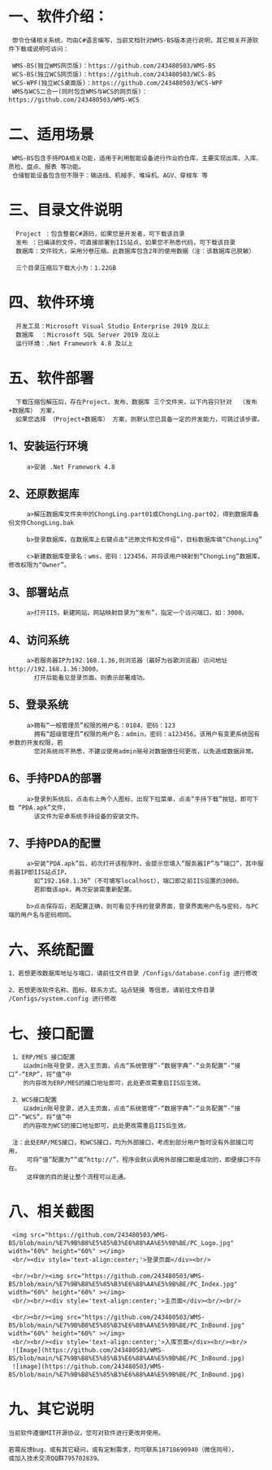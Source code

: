 # 一、软件介绍：
 
     崇令仓储相关系统，均由C#语言编写，当前文档针对WMS-BS版本进行说明，其它相关开源软件下载或说明可访问：
     
     WMS-BS(独立WMS网页版)：https://github.com/243480503/WMS-BS
     WCS-BS(独立WCS网页版)：https://github.com/243480503/WCS-BS
     WCS-WPF(独立WCS桌面版)：https://github.com/243480503/WCS-WPF
     WMS与WCS二合一(同时包含WMS与WCS的网页版)：https://github.com/243480503/WMS-WCS
     
# 二、适用场景
     
     WMS-BS包含手持PDA相关功能，适用于利用智能设备进行作业的仓库，主要实现出库、入库、质检、盘点、报表 等功能。
     仓储智能设备包含但不限于：输送线、机械手、堆垛机、AGV、穿梭车 等
 
# 三、目录文件说明
    
      Project ：包含整套C#源码，如果您是开发者，可下载该目录
      发布 ：已编译的文件，可直接部署到IIS站点，如果您不熟悉代码，可下载该目录    
      数据库：文件较大，采用分卷压缩。此数据库包含2年的使用数据（注：该数据库已脱敏）
      
      三个目录压缩后下载大小为：1.22GB      

# 四、软件环境

      开发工具：Microsoft Visual Studio Enterprise 2019 及以上
      数据库  ：Microsoft SQL Server 2019 及以上
      运行环境：.Net Framework 4.8 及以上
      
# 五、软件部署

      下载压缩包解压后，存在Project、发布、数据库 三个文件夹，以下内容只针对  （发布+数据库） 方案，
      如果您选择 （Project+数据库） 方案，则默认您已具备一定的开发能力，可跳过该步骤。

   ## 1、安装运行环境
         
         a>安装 .Net Framework 4.8

   ## 2、还原数据库

         a>解压数据库文件夹中的ChongLing.part01或ChongLing.part02，得到数据库备份文件ChongLing.bak
         
         b>登录数据库，在数据库上右键点击“还原文件和文件组”，目标数据库填“ChongLing”

         c>新建数据库登录名：wms，密码：123456，并将该用户映射到“ChongLing”数据库，修改权限为“Owner”。

   ## 3、部署站点
         
         a>打开IIS，新建网站，网站映射目录为“发布”，指定一个访问端口，如：3000。

   ## 4、访问系统
         
         a>若服务器IP为192.168.1.36,则浏览器（最好为谷歌浏览器）访问地址 http://192.168.1.36:3000，
           打开后能看见登录页面，则表示部署成功。
     
   ## 5、登录系统
     
         a>拥有“一般管理员”权限的用户名：0184，密码：123
           拥有“超级管理员”权限的用户名：admin，密码：a123456，该用户有变更系统固有参数的开发权限，若
           您对系统尚不熟悉，不建议使用admin账号对数据做任何更改，以免造成数据异常。

   ## 6、手持PDA的部署

         a>登录到系统后，点击右上角个人图标，出现下拉菜单，点击“手持下载”按钮，即可下载 “PDA.apk”文件，
           该文件为安卓系统手持设备的安装文件。
     
   ## 7、手持PDA的配置

         a>安装“PDA.apk”后，初次打开该程序时，会提示您填入“服务器IP”与“端口”，其中服务器IP即IIS站点IP，
           如“192.168.1.36”（不可填写localhost），端口即之前IIS设置的3000。
           若卸载该apk，再次安装需重新配置。

         b>点击保存后，若配置正确，则可看见手持的登录界面，登录界面用户名与密码，与PC端的用户名与密码相同。

# 六、系统配置
     
    1、若想更改数据库地址与端口，请前往文件目录 /Configs/database.config 进行修改
    
    2、若想更改软件名称、图标、联系方式、站点链接 等信息，请前往文件目录 /Configs/system.config 进行修改
    
# 七、接口配置
     
     1、ERP/MES 接口配置
        以admin账号登录，进入主页面，点击“系统管理”-“数据字典”-“业务配置”-“接口”-“ERP”，将“值”中
        的内容改为ERP/MES的接口地址即可，此处更改需重启IIS后生效。
      
     2、WCS接口配置
        以admin账号登录，进入主页面，点击“系统管理”-“数据字典”-“业务配置”-“接口”-“WCS”，将“值”中
        的内容改为WCS的接口地址即可，此处更改需重启IIS后生效。

     注：此处ERP/MES接口，和WCS接口，均为外部接口，考虑到部分用户暂时没有外部接口可用，
         可将“值”配置为“”或“http://”，程序会默认调用外部接口都是成功的，即便接口不存在。
         这样做的目的是让整个流程可以走通。
        
# 八、相关截图
 
     <img src="https://github.com/243480503/WMS-BS/blob/main/%E7%9B%B8%E5%85%B3%E6%88%AA%E5%9B%BE/PC_Logo.jpg" width="60%" height="60%" ></img>
     <br/><div style='text-align:center;'>登录页面</div><br/>

     <br/><br/><img src="https://github.com/243480503/WMS-BS/blob/main/%E7%9B%B8%E5%85%B3%E6%88%AA%E5%9B%BE/PC_Index.jpg" width="60%" height="60%" ></img>
     <br/><br/><div style='text-align:center;'>主页面</div><br/><br/>

     <br/><br/><img src="https://github.com/243480503/WMS-BS/blob/main/%E7%9B%B8%E5%85%B3%E6%88%AA%E5%9B%BE/PC_InBound.jpg" width="60%" height="60%" ></img>
     <br/><br/><div style='text-align:center;'>入库页面</div><br/><br/>
     ![Image](https://github.com/243480503/WMS-BS/blob/main/%E7%9B%B8%E5%85%B3%E6%88%AA%E5%9B%BE/PC_InBound.jpg)
     ![image](https://github.com/243480503/WMS-BS/blob/main/%E7%9B%B8%E5%85%B3%E6%88%AA%E5%9B%BE/PC_InBound.jpg)
# 九、其它说明
 
    当前软件遵循MIT开源协议，您可对软件进行更改并使用。
    
    若需反馈bug，或有其它疑问，或有定制需求，均可联系18718690940（微信同号），
    或加入技术交流QQ群795702839。

    
